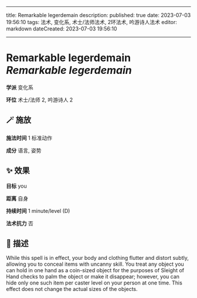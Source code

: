
---
title: Remarkable legerdemain
description: 
published: true
date: 2023-07-03 19:56:10
tags: 法术, 变化系, 术士/法师法术, 2环法术, 吟游诗人法术
editor: markdown
dateCreated: 2023-07-03 19:56:10

---

# **Remarkable legerdemain** *Remarkable legerdemain*

**学派** 变化系 

**环位** 术士/法师 2, 吟游诗人 2

## 🪄 施放

**施法时间** 1 标准动作

**成分** 语言, 姿势

## ✨ 效果 

**目标** you 

**距离** 自身  

**持续时间** 1 minute/level (D) 

**法术抗力** 否

## 📖 描述

While this spell is in effect, your body and clothing flutter and distort subtly, allowing you to conceal items with uncanny skill. You treat any object you can hold in one hand as a coin-sized object for the purposes of Sleight of Hand checks to palm the object or make it disappear; however, you can hide only one such item per caster level on your person at one time. This effect does not change the actual sizes of the objects.
    